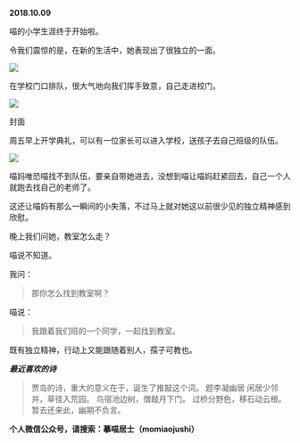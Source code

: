 
          
            
**2018.10.09**

喵的小学生涯终于开始啦。

令我们震惊的是，在新的生活中，她表现出了很独立的一面。




![](//upload-images.jianshu.io/upload_images/51001-1bf4d97f626c7ff0.jpg)




在学校门口排队，很大气地向我们挥手致意，自己走进校门。




![](//upload-images.jianshu.io/upload_images/51001-b268fe4414d2013a.jpg)

封面


周五早上开学典礼，可以有一位家长可以进入学校，送孩子去自己班级的队伍。




![](//upload-images.jianshu.io/upload_images/51001-e9ca7f7145ea279e.jpg)




喵妈唯恐喵找不到队伍，要亲自带她进去，没想到喵让喵妈赶紧回去，自己一个人就跑去找自己的老师了。

这还让喵妈有那么一瞬间的小失落，不过马上就对她这以前很少见的独立精神感到欣慰。

晚上我们问她，教室怎么走？

喵说不知道。

我问：
>那你怎么找到教室啊？



喵说：
>我跟着我们班的一个同学，一起找到教室。



既有独立精神，行动上又能跟随着别人，孺子可教也。


***最近喜欢的诗***
>贾岛的诗，重大的意义在于，诞生了推敲这个词。
题李凝幽居
闲居少邻并，草径入荒园。
鸟宿池边树，僧敲月下门。
过桥分野色，移石动云根。
暂去还来此，幽期不负言。




**个人微信公众号，请搜索：摹喵居士（momiaojushi）**

          
        